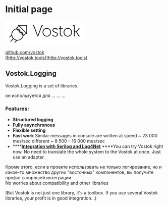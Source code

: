 # Initial page

![A complete microservice toolkit for .NET developers.](.gitbook/assets/logo.png)

[github.com/vostok](https://github.com/vostok)  
[http://vostok.tools](http://vostok.tools)

## Vostok.Logging

Vostok.Logging is a set of libraries.  
  
он используется для ... ... ...  

### Features:

* **Structured logging**  
* **Fully asynchronous**  
* **Flexible setting**  
* **Fast work** Similar messages in console are written at speed ~ 23 000 mes/sec different ~ 8 500 – 16 000 mes/sec
* \*\*\*\*[**Integration with Serilog and Log4Net**](integration-with-serilog-log4net/) ****You can try Vostok right now. No need to translate the whole system to the Vostok at once. Just use an adapter. 

Кроме этого, если в проекте использовать не только логирование, но и какое-то множество других "восточных" компонентов, вы получите профит в хорошей интеграции.  
No worries about compatibility and other libraries  
  
\(But Vostok is not just one library, it's a toolbox. If you use several Vostok libraries, your profit is in good integration. .\)


